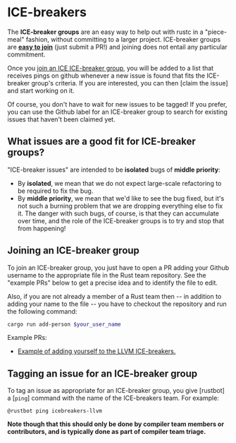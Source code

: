 # ICE-breakers

The **ICE-breaker groups** are an easy way to help out with rustc in a
"piece-meal" fashion, without committing to a larger project.
ICE-breaker groups are **[easy to join](#join)** (just submit a PR!)
and joining does not entail any particular commitment.

Once you [join an ICE ICE-breaker group](#join), you will be added to
a list that receives pings on github whenever a new issue is found
that fits the ICE-breaker group's criteria. If you are interested, you
can then [claim the issue] and start working on it.

Of course, you don't have to wait for new issues to be tagged! If you
prefer, you can use the Github label for an ICE-breaker group to
search for existing issues that haven't been claimed yet.

## What issues are a good fit for ICE-breaker groups?

"ICE-breaker issues" are intended to be **isolated** bugs of **middle
priority**:

- By **isolated**, we mean that we do not expect large-scale refactoring
  to be required to fix the bug.
- By **middle priority**, we mean that we'd like to see the bug fixed,
  but it's not such a burning problem that we are dropping everything
  else to fix it. The danger with such bugs, of course, is that they
  can accumulate over time, and the role of the ICE-breaker groups is
  to try and stop that from happening!

<a name="join"></a>

## Joining an ICE-breaker group

To join an ICE-breaker group, you just have to open a PR adding your
Github username to the appropriate file in the Rust team  repository.
See the "example PRs" below to get a precise idea and to identify the
file to edit.

Also, if you are not already a member of a Rust team then -- in addition
to adding your name to the file -- you have to checkout the repository and
run the following command:

```bash
cargo run add-person $your_user_name
```

Example PRs:

* [Example of adding yourself to the LLVM ICE-breakers.](https://github.com/rust-lang/team/pull/140)

## Tagging an issue for an ICE-breaker group

To tag an issue as appropriate for an ICE-breaker group, you give
[rustbot] a [`ping`] command with the name of the ICE-breakers
team. For example:

```
@rustbot ping icebreakers-llvm
```

**Note though that this should only be done by compiler team members
or contributors, and is typically done as part of compiler team
triage.**

